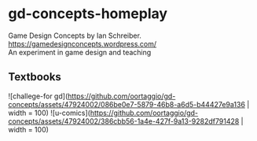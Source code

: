 # gd-concepts-homeplay
Game Design Concepts by Ian Schreiber.  
https://gamedesignconcepts.wordpress.com/  
An experiment in game design and teaching  
## Textbooks
![challege-for gd](https://github.com/oortaggio/gd-concepts/assets/47924002/086be0e7-5879-46b8-a6d5-b44427e9a136 | width = 100)
![u-comics](https://github.com/oortaggio/gd-concepts/assets/47924002/386cbb56-1a4e-427f-9a13-9282df791428 | width = 100)
